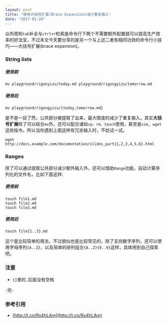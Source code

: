 ```yaml
---
layout: post
title: "使用大括号扩展(Brace Expansion)减少重复输入"
date: "2017-01-24"
---
```


众所周知`tab`补全与`ctrl+r`检索是命令行下两个不需要额外配置就可以提高生产效率的好法宝，不过本文今天要分享的是另一个与上述二者有相同功效的命令行小技巧——大括号扩展(brace expansion)。

### String lists
##### 使用前
```
mv playground/rigonyizu/today.md playground/rigongyizu/tomorrow.md
```

##### 使用后
```
mv playground/rigongyizu/{today,tomorrow.md}
```

是不是一目了然，公共部分被提取了出来，最大限度的减少了重复输入。其实**大括号扩展**除了可以结合`mv`外，还可以配合诸如`cp、rm、touch`使用，甚至是`vim, wget`这些指令。所以当你遇到上面这样有冗余输入时，不妨试一试。

```
wget http://docs.example.com/documentation/slides_part{1,2,3,4,5,6}.html
```

### Ranges
除了可以通过提取公共部分减少额外输入外，还可以借助`Range`功能，自动计算序列化的文件名，比如下面这样:

##### 使用前
```
touch file1.md
touch file2.md
touch file3.md
```

##### 使用后
```
touch file{1..3}.md
```

这个是比较简单的用法，不过貌似也是比较常见的，除了支持数字序列，还可以使用字母序列`{A..Z}`，以及简单的排列组合`{A..Z}{0..9}`这样，具体用到自己探索吧。

### 注意
+ `{}`里的`,`后面没有空格


-完-

### 参考引用
+ [http://t.cn/Rx4hLAm](http://t.cn/Rx4hLAm)